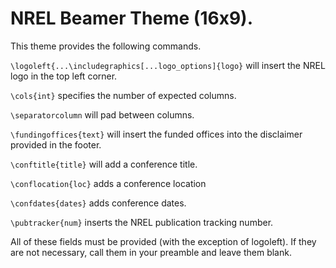 # NREL Beamer Theme (16x9).
This theme provides the following commands.

`\logoleft{...\includegraphics[...logo_options]{logo}` will insert the NREL logo in the top left corner.

`\cols{int}` specifies the number of expected columns.

`\separatorcolumn` will pad between columns.

`\fundingoffices{text}` will insert the funded offices into the disclaimer provided in the footer.

`\conftitle{title}` will add a conference title.

`\conflocation{loc}` adds a conference location

`\confdates{dates}` adds conference dates.

`\pubtracker{num}` inserts the NREL publication tracking number.


All of these fields must be provided (with the exception of logoleft). 
If they are not necessary, call them in your preamble and leave them blank.

